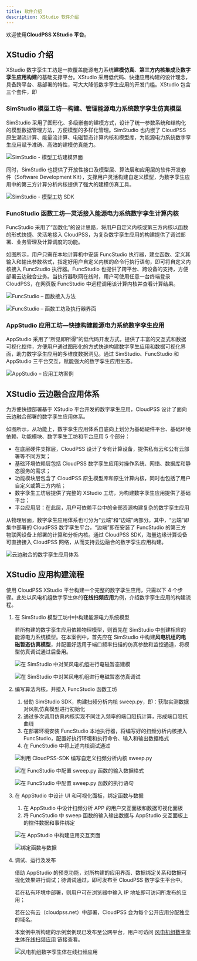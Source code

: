 ```yaml
---
title: 软件介绍
description: XStudio 软件介绍
---
```


欢迎使用**CloudPSS XStudio 平台**。

## XStudio 介绍

XStudio 数字孪生工坊是一款覆盖能源电力系统**建模仿真**、**第三方内核集成**及**数字孪生应用构建**的基础支撑平台。XStudio 采用低代码、快捷应用构建的设计理念，具备跨平台、易部署的特性，可大大降低数字孪生应用的开发门槛。XStudio 包含三个套件，即

### SimStudio 模型工坊—构建、管理能源电力系统数字孪生仿真模型

SimStudio 采用了图形化、多级嵌套的建模方式，设计了统一参数系统和结构化的模型数据管理方法，方便模型的多样化管理。SimStudio 也内嵌了 CloudPSS 原生潮流计算、能量流计算、电磁暂态计算内核和模型库，为能源电力系统数字孪生应用赋予准确、高效的建模仿真能力。

![SimStudio - 模型工坊建模界面](./image-1.png)

同时，SimStudio 也提供了开放性接口及模型层、算法层和应用层的软件开发套件（Software Development Kit），支撑用户灵活构建自定义模型，为数字孪生应用中的第三方计算分析内核提供了强大的建模仿真工具。

![SimStudio - 模型工坊 SDK](./image-2.png)

### FuncStudio 函数工坊—灵活接入能源电力系统数字孪生计算内核

FuncStudio 采用了“函数化”的设计思路，将用户自定义内核或第三方内核以函数的形式快捷、灵活地接入 CloudPSS，为复杂数字孪生应用的构建提供了调试部署、业务管理及计算调度的功能。

如图所示，用户只需在本地计算机中安装 FuncStudio 执行器，建立函数、定义其输入和输出参数格式，指定好用户自定义内核的命令行执行语句，即可将自定义内核接入 FuncStudio 执行器。FuncStudio 也提供了跨平台、跨设备的支持，方便部署云边融合业务。当执行器联网在线时，用户可使用任意一台终端登录 CloudPSS，在网页版 FuncStudio 中远程调用该计算内核并查看计算结果。

![FuncStudio – 函数接入方法](./image-3.png)

![FuncStudio – 函数工坊及执行器界面](./image-4.png)

### AppStudio 应用工坊—快捷构建能源电力系统数字孪生应用

AppStudio 采用了“所见即所得”的低代码开发方式，提供了丰富的交互式和数据可视化控件，方便用户通过图形化的方式快速构建数字孪生应用和数据可视化界面，助力数字孪生应用的多维度数据洞见。通过 SimStudio、FuncStudio 和 AppStudio 三平台交互，赋能强大的数字孪生应用生态。

![AppStudio – 应用工坊案例](./image-5.png)

## XStudio 云边融合应用体系

为方便快捷部署基于 XStudio 平台开发的数字孪生应用，CloudPSS 设计了面向云边融合部署的数字孪生应用体系。

如图所示，从功能上，数字孪生应用体系自底向上划分为基础硬件平台、基础环境依赖、功能模块、数字孪生工坊和平台应用 5 个部分：

+ 在底层硬件支撑层，CloudPSS 设计了专有计算设备，提供私有云和公有云部署等不同方案；
+ 基础环境依赖层包括 CloudPSS 数字孪生应用对操作系统、网络、数据库和静态服务的需求；
+ 功能模块层包含了 CloudPSS 原生模型库和原生计算内核，同时也包括了用户自定义或第三方内核；
+ 数字孪生工坊层提供了完整的 XStudio 工坊，为构建数字孪生应用提供了基础平台；
+ 平台应用层：在此层，用户可依赖平台中的全部资源构建复杂的数字孪生应用

从物理层面，数字孪生应用体系也可分为“云端”和“边端”两部分。其中，“云端”即集中部署的 CloudPSS 数字孪生平台，“边端”即在安装了 FuncStudio 的第三方物联网设备上部署的计算和分析内核。通过 CloudPSS SDK，海量边缘计算设备可直接接入 CloudPSS 网络，从而支持云边融合的数字孪生应用构建。

![云边融合的数字孪生应用体系](./image-6.png)

## XStudio 应用构建流程

使用 CloudPSS XStudio 平台构建一个完整的数字孪生应用，只需以下 4 个步骤。此处以风电机组数字孪生体的**在线扫频应用**为例，介绍数字孪生应用的构建流程。

1. 在 SimStudio 模型工坊中中构建能源电力系统模型
   
    若所构建的数字孪生应用依赖物理模型，则首先在 SimStudio 中创建相应的能源电力系统模型。在本案例中，首先应在 SimStudio 中构建**风电机组的电磁暂态仿真模型**，并配置好适用于端口频率扫描的仿真参数和监控通道，将模型仿真调试通过后备用。

    ![在 SimStudio 中对某风电机组进行电磁暂态建模](./在SimStudio中对某风电机组进行电磁暂态建模.png)

    ![在 SimStudio 中对某风电机组进行电磁暂态仿真调试](./在SimStudio中对某风电机组进行电磁暂态仿真调试.png)

2. 编写算法内核，并接入 FuncStudio 函数工坊

    1. 借助 SimStudio SDK，构建扫频分析内核 sweep.py，即：获取实测数据对风机仿真模型进行初始化
    2. 通过多次调用仿真内核实现不同注入频率的端口阻抗计算，形成端口阻抗曲线
    3. 在部署环境安装 FuncStudio 本地执行器，将编写好的扫频分析内核接入 FuncStudio，配置好执行环境和执行命令、输入和输出数据格式
    4. 在 FuncStudio 中将上述内核调试通过
    
    ![利用 CloudPSS-SDK 编写自定义扫频分析内核 sweep.py](./利用CloudPSS-SDK编写自定义扫频分析内核.png)

    ![在 FuncStudio 中配置 sweep.py 函数的输入数据格式](./在FuncStudio中配置函数的输入数据格式.png)

    ![在 FuncStudio 中配置 sweep.py 函数的执行语句](./在FuncStudio中配置函数的执行语句.png)

3. 在 AppStudio 中设计 UI 和可视化面板，绑定函数与数据
   
    1. 在 AppStudio 中设计扫频分析 APP 的用户交互面板和数据可视化面板
    2. 将 FuncStudio 中 sweep 函数的输入输出数据与 AppStudio 交互面板上的控件数据和事件绑定
   
    ![在 AppStudio 中构建应用交互页面](./在AppStudio中构建应用交互页面.png)

    ![绑定函数与数据](./绑定函数与数据.png)

4. 调试、运行及发布

    借助 AppStudio 的预览功能，对所构建的应用界面、数据绑定关系和数据可视化效果进行调试；待调试通过，即可发布至 CloudPSS 数字孪生平台中。

    若在私有环境中部署，则用户可在浏览器中输入 IP 地址即可访问所发布的应用；

    若在公有云（cloudpss.net）中部署，CloudPSS 会为每个公开应用分配独立的域名。

    本案例中所构建的示例案例现已发布至公网平台，用户可访问 [风电机组数字孪生体在线扫频应用](https://freqsweepanalyzer.pub.cloudpss.net/) 链接查看。

    ![风电机组数字孪生体在线扫频应用](./风电机组数字孪生体在线扫频应用.png)

<!-- ## XStudio 典型案例

介绍使用 XStudio 平台构建的**绿电分析系统**和**解列计算系统**两个分别面向电力系统和综合能源系统的数字孪生应用。

import Tabs from '@theme/Tabs';
import TabItem from '@theme/TabItem';

<Tabs>
<TabItem value="js" label="解列计算系统">

基于 CloudPSS XStudio、潮流计算内核和电磁暂态仿真内核制作的 [电网解列计算系统](https://systemsplitting.pub.cloudpss.net/)，用于生成安全、稳定的解列策略，并加以验证。解列计算系统包含以下 3 项功能：

1. 参数输入
   
    用于录入解列计算的对象和参数，即相关算例在 SimStudio 的工程名和解列算法参数。

2. 功能集合
   
    1. 解列策略生成

    基于贪心算法计算解列线路，生成解列策略；同时在 SimStudio 拓扑图上通过染色方式展示贪心算法解列过程。

    2. 静态稳定校验

    对解列后的各孤岛进行潮流计算；展示解列前后静态工作点节点电压的变化；最后展示解列前后静态工作点发电机功率的变化。

    3. 暂态稳定校验

    对系统解列瞬间进行电磁暂态仿真；展示解列前后发电机机端电压变化；最后展示解列前后发电机转子转速变化。

3. 结果汇总

    展示解列计算系统的输出结果，包括开断线路表、多馈入短路比表、孤岛功率情况表和平衡节点信息表。

    ![解列计算系统](./解列计算系统.png)

</TabItem>
<TabItem value="py" label="绿电分析系统">

借助数字孪生工坊套件，我们快速构建了面向综合能源系统的数字孪生应用——[XX 园区绿电分析系统](https://greenenergy.pub.cloudpss.net/)。

园区绿电分析系统基于 SimStudio 能量流计算内核和气象预测数据，分析某区域电网在一段时间内的发电及负荷利用情况。该系统主要包含 1 个 500kV 和 5 个 220kV 变电站，在其中 1 处 220kV 变电站下挂接了 6 处 10kV 开闭站及其负荷，另外 4 处 220kV 变电站下都接入了新能源电厂，主要新能源设备包括风机和光伏。现需通过仿真计算分析在未来 2 周内系统的负荷情况、气象条件以及新能源的发电利用情况。该系统主要包含**拓扑展示**、**负荷预测**、**气象设置**和**结果展示**4 个模块。

1. 拓扑展示模块
   
    拓扑展示模块的左半部分主要用于显示在 SimStudio 中构建的系统数字孪生模型整体拓扑。在这里可以清晰看到系统结构和各区块间的连接关系，而模块的右半部分主要用于显示各区块内部的详细拓扑，在这里可以查看每个区块内的新能源电厂内部的风机、光伏以及相互之间的连接方式。

2. 负荷预测模块
   
    负荷预测模块包含一个函数（LoadPrediction），可以对不同负荷工况模式下区块 4 所挂接负荷的负荷曲线以及平均负荷进行预测，主要的负荷工况模式包括低负荷、正常负荷以及高负荷三种模式。

3. 气象设置模块
   
    在气象设置模块包含 3 个函数（sunVarList，windVarList 和 WeatherPrediction），可对未来 2 周内每天的气象数据进行设置，从而预设每天的平均温度以及光照和风速曲线，其中可设置的气象参数包括天气条件（晴、多云、雨、雪）和风速等级。该部分数据也可通过接入气象预测数据自动配置。

4. 结果展示模块
   
    结果展示模块包含 1 个函数（ResultView），其读取前面所设置的负荷以及气象条件，基于 SimStudio 能量流计算内核，对未来 2 周的系统运行情况进行仿真，并利用仿真结果计算新能源发电量、新能源利用率以及二氧化碳减排量等关键指标

    ![XX 园区绿电分析系统](./XX园区绿电分析系统.png)

</TabItem>
</Tabs> -->